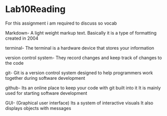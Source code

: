 # Lab10Reading

For this assignment i am required to discuss so vocab

Markdown-
A light weight markup text. Basically it is a type of formatting created in 2004

terminal- 
The terminal is a hardware device that stores your information 

version control system-
They record changes and keep track of changes to the code

git-
Git is a version control system designed to help programmers work together during software development

github-
Its an online place to keep your code with git built into it It is mainly used for starting software development

GUI-
(Graphical user interface) Its a system of interactive visuals It also displays objects with messages
